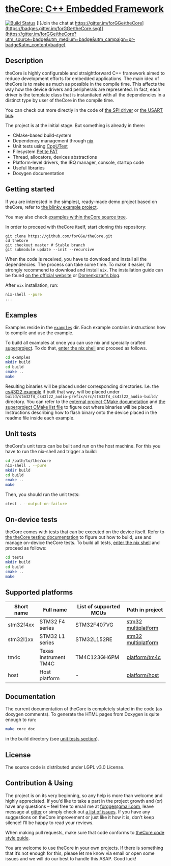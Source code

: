 # [theCore: C++ Embedded Framework](https://github.com/forGGe/theCore/)

[![Build Status](https://travis-ci.org/forGGe/theCore.svg?branch=master)](https://travis-ci.org/forGGe/theCore)
[![Join the chat at https://gitter.im/forGGe/theCore](https://badges.gitter.im/forGGe/theCore.svg)](https://gitter.im/forGGe/theCore?utm_source=badge&utm_medium=badge&utm_campaign=pr-badge&utm_content=badge)

## Description

theCore is highly configurable and straightforward C++ framework aimed to reduce development efforts for embedded applications.
The main idea of theCore is to make as much as possible in the compile time.
This affects the way how the device drivers and peripherals are represented.
In fact, each driver is the template class that is instantiated with all the dependencies in a distinct type by user of theCore in the compile time.

You can check out more directly in the code of [the SPI driver](https://github.com/forGGe/theCore/blob/master/platform/stm32/export/aux/spi_bus.hpp) or [the USART bus](https://github.com/forGGe/theCore/blob/master/platform/stm32/export/aux/usart_bus.hpp).

The project is at the initial stage. But something is already in there:
- CMake-based build-system
- Dependency management through [nix](https://nixos.org/nix/)
- Unit tests using [CppUTest](http://cpputest.github.io/)
- Filesystem [Petite FAT](http://elm-chan.org/fsw/ff/00index_p.html)
- Thread, allocators, devices abstractions
- Platform-level drivers, the IRQ manager, console, startup code
- Useful libraries
- Doxygen documentation

## Getting started

If you are interested in the simplest, ready-made demo project based on theCore, refer to [the blinky example project](https://github.com/forGGe/theCore-blinky).

You may also check [examples within theCore source tree](https://github.com/forGGe/theCore/tree/master/examples).

In order to proceed with theCore itself, start cloning this repository:
```
git clone https://github.com/forGGe/theCore.git
cd theCore
git checkout master # Stable branch
git submodule update --init --recursive
```

When the code is received, you have to download and install all the dependencies.
The process can take some time.
To make it easier, I’d strongly recommend to download and install `nix`.
The installation guide can be found [on the official website](https://nixos.org/nixos/manual/index.html#ch-installation) or [Domenkozar's blog](https://www.domenkozar.com/2014/01/02/getting-started-with-nix-package-manager/).

After `nix` installation, run:
```bash
nix-shell --pure
...
```

## Examples

Examples reside in the [`examples`](https://github.com/forGGe/theCore/tree/master/examples) dir. Each example contains instructions how to compile and use the example.

To build all examples at once you can use nix and specially crafted [superproject](https://github.com/forGGe/theCore/tree/master/examples/CMakeLists.txt).
To do that, [enter the nix shell](#getting-started) and proceed as follows.

```bash
cd examples
mkdir build
cd build
cmake ..
make
```

Resulting binaries will be placed under corresponding directories.
I.e. the [cs43l22 example](https://github.com/forGGe/theCore/tree/master/examples/cs43l22_audio) if built that way, will be placed under `build/stm32f4_cs43l22_audio-prefix/src/stm32f4_cs43l22_audio-build/` directory.
You can refer to the [external project CMake documetation](https://cmake.org/cmake/help/v3.4/module/ExternalProject.html) and [the superproject CMake list file](https://github.com/forGGe/theCore/tree/master/examples/CMakeLists.txt) to figure out where binaries will be placed.
Instructions describing how to flash binary onto the device placed in the readme file inside each example.

## Unit tests

theCore's unit tests can be built and run on the host machine.
For this you have to run the nix-shell and trigger a build:

```bash
cd /path/to/the/core
nix-shell . --pure
mkdir build
cd build
cmake ..
make
```

Then, you should run the unit tests:
```bash
ctest . --output-on-failure
```

## On-device tests

theCore comes with tests that can be executed on the device itself.
Refer to [the theCore testing documentation](https://github.com/forGGe/theCore/tree/master/tests/README.md) to figure out how to build, use and manage on-device theCore tests.
To build all tests, [enter the nix shell](#getting-started) and proceed as follows:

```bash
cd tests
mkdir build
cd build
cmake ..
make
```

## Supported platforms

| Short name | Full name | List of supported MCUs | Path in project |
|-----------|------------|------------------------|-----------------|
| stm32f4xx | STM32 F4 series | STM32F407VG | [stm32 multiplatform](https://github.com/forGGe/theCore/tree/master/platform/stm32) |
| stm32l1xx | STM32 L1 series | STM32L152RE | [stm32 multiplatform](https://github.com/forGGe/theCore/tree/master/platform/stm32) |
| tm4c      | Texas Instrument TM4C |TM4C123GH6PM | [platform/tm4c](https://github.com/forGGe/theCore/tree/master/platform/tm4c) |
| host      | Host platform | - | [platform/host](https://github.com/forGGe/theCore/tree/master/platform/host) |

## Documentation

The current documentation of theCore is completely stated in the code (as doxygen comments).
To generate the HTML pages from Doxygen is quite enough to run:

```bash
make core_doc
```

in the build directory (see [unit tests section](#unit-tests)).

## License

The source code is distributed under LGPL v3.0 License.


## Contribution & Using

The project is on its very beginning, so any help is more than welcome and highly appreciated.
If you'd like to take a part in the project growth and (or) have any questions – feel free to email me at forgge@gmail.com, leave message at [gitter](https://gitter.im/forGGe/theCore) or simply check out [a list of issues](https://github.com/forGGe/theCore/issues).
If you have any suggestions on theCore improvement or just like it how it is, don’t keep silence! I’ll be happy to read your reviews.

When making pull requests, make sure that code conforms to [theCore code style guide](https://github.com/forGGe/theCore/tree/master/style.md).

You are welcome to use theCore in your own projects.
If there is something that it’s not enough for this, please let me know via email or open some issues and we will do our best to handle this ASAP.
Good luck!
